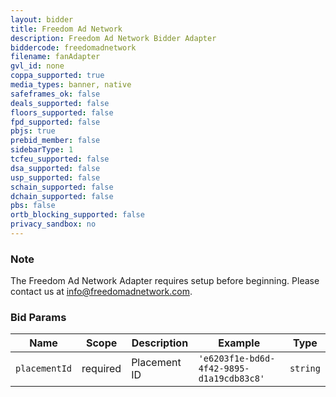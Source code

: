 ```yaml
---
layout: bidder
title: Freedom Ad Network
description: Freedom Ad Network Bidder Adapter
biddercode: freedomadnetwork
filename: fanAdapter
gvl_id: none
coppa_supported: true
media_types: banner, native
safeframes_ok: false
deals_supported: false
floors_supported: false
fpd_supported: false
pbjs: true
prebid_member: false
sidebarType: 1
tcfeu_supported: false
dsa_supported: false
usp_supported: false
schain_supported: false
dchain_supported: false
pbs: false
ortb_blocking_supported: false
privacy_sandbox: no
---
```


### Note

The Freedom Ad Network Adapter requires setup before beginning. Please contact us at [info@freedomadnetwork.com](mailto:info@freedomadnetwork.com).

### Bid Params



| Name          | Scope    | Description           | Example   | Type      |
|---------------|----------|-----------------------|-----------|-----------|
| `placementId`      | required | Placement ID         | `'e6203f1e-bd6d-4f42-9895-d1a19cdb83c8'`    | `string` |
